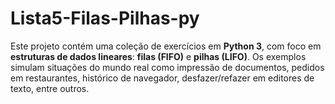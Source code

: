 # Lista5-Filas-Pilhas-py
Este projeto contém uma coleção de exercícios em **Python 3**, com foco em **estruturas de dados lineares**: **filas (FIFO)** e **pilhas (LIFO)**. Os exemplos simulam situações do mundo real como impressão de documentos, pedidos em restaurantes, histórico de navegador, desfazer/refazer em editores de texto, entre outros.
